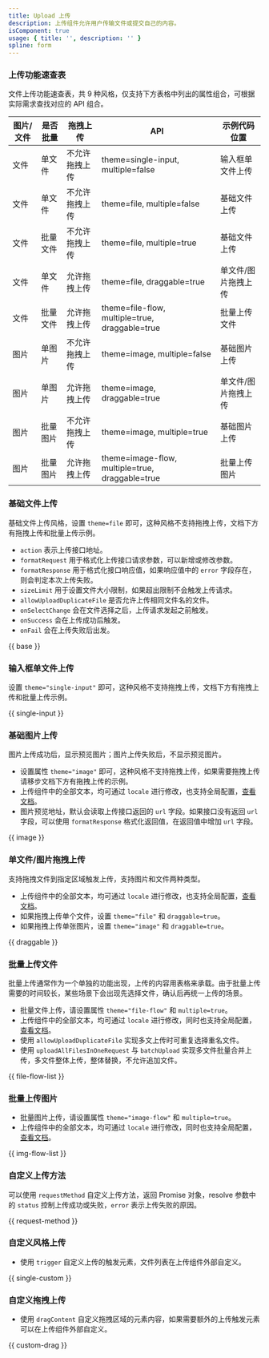 ```yaml
---
title: Upload 上传
description: 上传组件允许用户传输文件或提交自己的内容。
isComponent: true
usage: { title: '', description: '' }
spline: form
---
```


### 上传功能速查表

文件上传功能速查表，共 9 种风格，仅支持下方表格中列出的属性组合，可根据实际需求查找对应的 API 组合。

| 图片/文件 | 是否批量 | 拖拽上传 | API | 示例代码位置 |
| -- | -- | -- | -- | -- |
| 文件 | 单文件 | 不允许拖拽上传 | theme=single-input, multiple=false | 输入框单文件上传 |
| 文件 | 单文件 | 不允许拖拽上传 | theme=file, multiple=false | 基础文件上传 |
| 文件 | 批量文件 | 不允许拖拽上传 | theme=file, multiple=true | 基础文件上传 |
| 文件 | 单文件 | 允许拖拽上传 | theme=file, draggable=true | 单文件/图片拖拽上传 |
| 文件 | 批量文件 | 允许拖拽上传 | theme=file-flow, multiple=true, draggable=true | 批量上传文件 |
| 图片 | 单图片 | 不允许拖拽上传 | theme=image, multiple=false | 基础图片上传 |
| 图片 | 单图片 | 允许拖拽上传 | theme=image, draggable=true | 单文件/图片拖拽上传 |
| 图片 | 批量图片 | 不允许拖拽上传 | theme=image, multiple=true | 基础图片上传 |
| 图片 | 批量图片 | 允许拖拽上传 | theme=image-flow, multiple=true, draggable=true | 批量上传图片 |

### 基础文件上传

基础文件上传风格，设置 `theme=file` 即可，这种风格不支持拖拽上传，文档下方有拖拽上传和批量上传示例。

- `action` 表示上传接口地址。
- `formatRequest` 用于格式化上传接口请求参数，可以新增或修改参数。
- `formatResponse` 用于格式化接口响应值，如果响应值中的 `error` 字段存在，则会判定本次上传失败。
- `sizeLimit` 用于设置文件大小限制，如果超出限制不会触发上传请求。
- `allowUploadDuplicateFile` 是否允许上传相同文件名的文件。
- `onSelectChange` 会在文件选择之后，上传请求发起之前触发。
- `onSuccess` 会在上传成功后触发。
- `onFail` 会在上传失败后出发。

{{ base }}

### 输入框单文件上传

设置 `theme="single-input"` 即可，这种风格不支持拖拽上传，文档下方有拖拽上传和批量上传示例。

{{ single-input }}

### 基础图片上传

图片上传成功后，显示预览图片；图片上传失败后，不显示预览图片。

- 设置属性 `theme="image"` 即可，这种风格不支持拖拽上传，如果需要拖拽上传请移步文档下方有拖拽上传的示例。
- 上传组件中的全部文本，均可通过 `locale` 进行修改，也支持全局配置，<a href='/react/config?tab=api#uploadconfig'>查看文档</a>。
- 图片预览地址，默认会读取上传接口返回的 `url` 字段。如果接口没有返回 `url` 字段，可以使用 `formatResponse` 格式化返回值，在返回值中增加 `url` 字段。

{{ image }}

### 单文件/图片拖拽上传

支持拖拽文件到指定区域触发上传，支持图片和文件两种类型。

- 上传组件中的全部文本，均可通过 `locale` 进行修改，也支持全局配置，<a href='/react/config?tab=api#uploadconfig'>查看文档</a>。
- 如果拖拽上传单个文件，设置 `theme="file"` 和 `draggable=true`。
- 如果拖拽上传单张图片，设置 `theme="image"` 和 `draggable=true`。

{{ draggable }}

### 批量上传文件

批量上传通常作为一个单独的功能出现，上传的内容用表格来承载。由于批量上传需要的时间较长，某些场景下会出现先选择文件，确认后再统一上传的场景。

- 批量文件上传，请设置属性 `theme="file-flow"` 和 `multiple=true`。
- 上传组件中的全部文本，均可通过 `locale` 进行修改，同时也支持全局配置，<a href='/react/config?tab=api#uploadconfig'>查看文档</a>。
- 使用 `allowUploadDuplicateFile` 实现多文上传时可重复选择重名文件。
- 使用 `uploadAllFilesInOneRequest` 与 `batchUpload` 实现多文件批量合并上传，多文件整体上传，整体替换，不允许追加文件。

{{ file-flow-list }}

### 批量上传图片

- 批量图片上传，请设置属性 `theme="image-flow"` 和 `multiple=true`。
- 上传组件中的全部文本，均可通过 `locale` 进行修改，同时也支持全局配置，<a href='/react/config?tab=api#uploadconfig'>查看文档</a>。

{{ img-flow-list }}

### 自定义上传方法

可以使用 `requestMethod` 自定义上传方法，返回 Promise 对象，resolve 参数中的 `status` 控制上传成功或失败，`error` 表示上传失败的原因。

{{ request-method }}

### 自定义风格上传

- 使用 `trigger` 自定义上传的触发元素，文件列表在上传组件外部自定义。

{{ single-custom }}

### 自定义拖拽上传

- 使用 `dragContent` 自定义拖拽区域的元素内容，如果需要额外的上传触发元素可以在上传组件外部自定义。

{{ custom-drag }}
